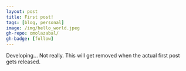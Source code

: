 ```yaml
---
layout: post
title: First post!
tags: [blog, personal]
image: /img/hello_world.jpeg
gh-repo: omolazabal/
gh-badge: [follow]
---
```


Developing... Not really. This will get removed when the actual first post gets released.
